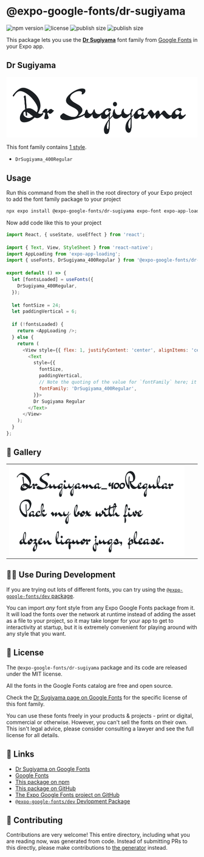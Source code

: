 # @expo-google-fonts/dr-sugiyama

![npm version](https://flat.badgen.net/npm/v/@expo-google-fonts/dr-sugiyama)
![license](https://flat.badgen.net/github/license/expo/google-fonts)
![publish size](https://flat.badgen.net/packagephobia/install/@expo-google-fonts/dr-sugiyama)
![publish size](https://flat.badgen.net/packagephobia/publish/@expo-google-fonts/dr-sugiyama)

This package lets you use the [**Dr Sugiyama**](https://fonts.google.com/specimen/Dr+Sugiyama) font family from [Google Fonts](https://fonts.google.com/) in your Expo app.

## Dr Sugiyama

![Dr Sugiyama](./font-family.png)

This font family contains [1 style](#-gallery).

- `DrSugiyama_400Regular`

## Usage

Run this command from the shell in the root directory of your Expo project to add the font family package to your project
```sh
npx expo install @expo-google-fonts/dr-sugiyama expo-font expo-app-loading
```

Now add code like this to your project
```js
import React, { useState, useEffect } from 'react';

import { Text, View, StyleSheet } from 'react-native';
import AppLoading from 'expo-app-loading';
import { useFonts, DrSugiyama_400Regular } from '@expo-google-fonts/dr-sugiyama';

export default () => {
  let [fontsLoaded] = useFonts({
    DrSugiyama_400Regular,
  });

  let fontSize = 24;
  let paddingVertical = 6;

  if (!fontsLoaded) {
    return <AppLoading />;
  } else {
    return (
      <View style={{ flex: 1, justifyContent: 'center', alignItems: 'center' }}>
        <Text
          style={{
            fontSize,
            paddingVertical,
            // Note the quoting of the value for `fontFamily` here; it expects a string!
            fontFamily: 'DrSugiyama_400Regular',
          }}>
          Dr Sugiyama Regular
        </Text>
      </View>
    );
  }
};

```

## 🔡 Gallery


||||
|-|-|-|
|![DrSugiyama_400Regular](./DrSugiyama_400Regular.ttf.png)||||


## 👩‍💻 Use During Development

If you are trying out lots of different fonts, you can try using the [`@expo-google-fonts/dev` package](https://github.com/expo/google-fonts/tree/master/font-packages/dev#readme).

You can import *any* font style from any Expo Google Fonts package from it. It will load the fonts
over the network at runtime instead of adding the asset as a file to your project, so it may take longer
for your app to get to interactivity at startup, but it is extremely convenient
for playing around with any style that you want.

## 📖 License

The `@expo-google-fonts/dr-sugiyama` package and its code are released under the MIT license.

All the fonts in the Google Fonts catalog are free and open source.

Check the [Dr Sugiyama page on Google Fonts](https://fonts.google.com/specimen/Dr+Sugiyama) for the specific license of this font family.

You can use these fonts freely in your products & projects - print or digital, commercial or otherwise. However, you can't sell the fonts on their own. This isn't legal advice, please consider consulting a lawyer and see the full license for all details.

## 🔗 Links

- [Dr Sugiyama on Google Fonts](https://fonts.google.com/specimen/Dr+Sugiyama)
- [Google Fonts](https://fonts.google.com/)
- [This package on npm](https://www.npmjs.com/package/@expo-google-fonts/dr-sugiyama)
- [This package on GitHub](https://github.com/expo/google-fonts/tree/master/font-packages/dr-sugiyama)
- [The Expo Google Fonts project on GitHub](https://github.com/expo/google-fonts)
- [`@expo-google-fonts/dev` Devlopment Package](https://github.com/expo/google-fonts/tree/master/font-packages/dev)

## 🤝 Contributing

Contributions are very welcome! This entire directory, including what you are reading now, was generated from code. Instead of submitting PRs to this directly, please make contributions to [the generator](https://github.com/expo/google-fonts/tree/master/packages/generator) instead.
